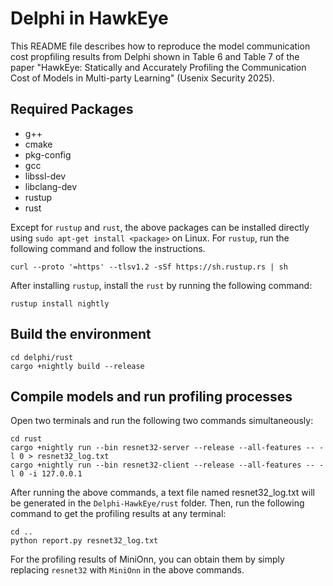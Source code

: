# Delphi in HawkEye

This README file describes how to reproduce the model communication cost propfiling results from Delphi shown in Table 6 and Table 7 of the paper "HawkEye: Statically and Accurately Profiling the Communication Cost of Models in Multi-party Learning" (Usenix Security 2025).

## Required Packages
 - g++ 
 - cmake
 - pkg-config
 - gcc
 - libssl-dev
 - libclang-dev
 - rustup
 - rust

Except for `rustup` and `rust`, the above packages can be installed directly using `sudo apt-get install <package>` on Linux. For `rustup`, run the following command and follow the instructions.
```
curl --proto '=https' --tlsv1.2 -sSf https://sh.rustup.rs | sh
```
After installing `rustup`, install the `rust` by running the following command:
```
rustup install nightly
```

## Build the environment

```
cd delphi/rust
cargo +nightly build --release
```

## Compile models and run profiling processes
Open two terminals and run the following two commands simultaneously:
```
cd rust
cargo +nightly run --bin resnet32-server --release --all-features -- -l 0 > resnet32_log.txt
cargo +nightly run --bin resnet32-client --release --all-features -- -l 0 -i 127.0.0.1
```
After running the above commands, a text file named resnet32_log.txt will be generated in the `Delphi-HawkEye/rust` folder. Then, run the following command to get the profiling results at any terminal:
```
cd ..
python report.py resnet32_log.txt
```
For the profiling results of MiniOnn, you can obtain them by simply replacing `resnet32` with `MiniOnn` in the above commands.